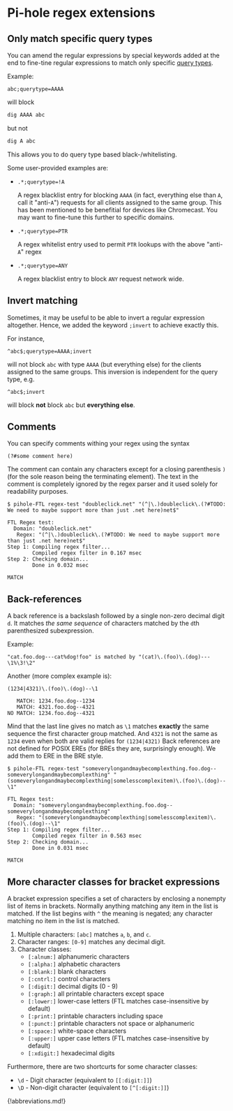 # Pi-hole regex extensions

## Only match specific query types

You can amend the regular expressions by special keywords added at the end to fine-tine regular expressions to match only specific [query types](../database/ftl.md#supported-query-types).

Example:

``` plain
abc;querytype=AAAA
```

will block

``` bash
dig AAAA abc
```

but not

``` bash
dig A abc
```

This allows you to do query type based black-/whitelisting.

Some user-provided examples are:

- `.*;querytype=!A`
  
    A regex blacklist entry for blocking `AAAA` (in fact, everything else than `A`, call it "anti-`A`") requests for all clients assigned to the same group. This has been mentioned to be benefitial for devices like Chromecast. You may want to fine-tune this further to specific domains.

- `.*;querytype=PTR`
  
    A regex whitelist entry used to permit `PTR` lookups with the above "anti-`A`" regex

- `.*;querytype=ANY`
  
    A regex blacklist entry to block `ANY` request network wide.

## Invert matching

Sometimes, it may be useful to be able to invert a regular expression altogether. Hence, we added the keyword `;invert` to achieve exactly this.

For instance,

``` plain
^abc$;querytype=AAAA;invert
```

will not block `abc` with type `AAAA` (but everything else) for the clients assigned to the same groups. This inversion is independent for the query type, e.g.

``` plain
^abc$;invert
```

will block **not** block `abc` but **everything else**.

## Comments

You can specify comments withing your regex using the syntax

``` plain
(?#some comment here)
```

The comment can contain any characters except for a closing parenthesis `)` (for the sole reason being the terminating element). The text in the comment is completely ignored by the regex parser and it used solely for readability purposes.

``` plain
$ pihole-FTL regex-test "doubleclick.net" "(^|\.)doubleclick\.(?#TODO: We need to maybe support more than just .net here)net$"

FTL Regex test:
  Domain: "doubleclick.net"
   Regex: "(^|\.)doubleclick\.(?#TODO: We need to maybe support more than just .net here)net$"
Step 1: Compiling regex filter...
        Compiled regex filter in 0.167 msec
Step 2: Checking domain...
        Done in 0.032 msec

MATCH
```

## Back-references

A back reference is a backslash followed by a single non-zero decimal digit `d`. It matches *the same sequence* of characters matched by the `d`th parenthesized subexpression.

Example:

``` plain
"cat.foo.dog---cat%dog!foo" is matched by "(cat)\.(foo)\.(dog)---\1%\3!\2"
```

Another (more complex example is):

``` plain
(1234|4321)\.(foo)\.(dog)--\1
```

``` plain
   MATCH: 1234.foo.dog--1234
   MATCH: 4321.foo.dog--4321
NO MATCH: 1234.foo.dog--4321
```

Mind that the last line gives no match as `\1` matches **exactly** the same sequence the first character group matched. And `4321` is not the same as `1234` even when both are valid replies for `(1234|4321)` Back references are not defined for POSIX EREs (for BREs they are, surprisingly enough). We add them to ERE in the BRE style.

``` plain
$ pihole-FTL regex-test "someverylongandmaybecomplexthing.foo.dog--someverylongandmaybecomplexthing" "(someverylongandmaybecomplexthing|somelesscomplexitem)\.(foo)\.(dog)--\1"

FTL Regex test:
  Domain: "someverylongandmaybecomplexthing.foo.dog--someverylongandmaybecomplexthing"
   Regex: "(someverylongandmaybecomplexthing|somelesscomplexitem)\.(foo)\.(dog)--\1"
Step 1: Compiling regex filter...
        Compiled regex filter in 0.563 msec
Step 2: Checking domain...
        Done in 0.031 msec

MATCH
```

## More character classes for bracket expressions

A bracket expression specifies a set of characters by enclosing a nonempty list of items in brackets. Normally anything matching any item in the list is matched. If the list begins with `^` the meaning is negated; any character matching no item in the list is matched.

1. Multiple characters: `[abc]` matches `a`, `b`, and `c`.
2. Character ranges: `[0-9]` matches any decimal digit.
3. Character classes:
    - `[:alnum:]` alphanumeric characters
    - `[:alpha:]` alphabetic characters
    - `[:blank:]` blank characters
    - `[:cntrl:]` control characters
    - `[:digit:]` decimal digits (0 - 9)
    - `[:graph:]` all printable characters except space
    - `[:lower:]` lower-case letters (FTL matches case-insensitive by default)
    - `[:print:]` printable characters including space
    - `[:punct:]` printable characters not space or alphanumeric
    - `[:space:]` white-space characters
    - `[:upper:]` upper case letters (FTL matches case-insensitive by default)
    - `[:xdigit:]` hexadecimal digits

Furthermore, there are two shortcurts for some character classes:

- `\d` - Digit character (equivalent to `[[:digit:]]`)
- `\D` - Non-digit character (equivalent to `[^[:digit:]]`)

{!abbreviations.md!}
